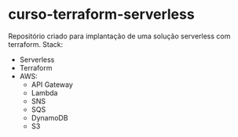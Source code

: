 # curso-terraform-serverless
Repositório criado para implantação de uma solução serverless com terraform. 
Stack:
  - Serverless
  - Terraform
  - AWS:  
     - API Gateway  
     - Lambda 
     - SNS 
     - SQS 
     - DynamoDB 
     - S3 
